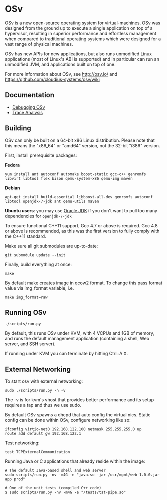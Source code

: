 # OSv

OSv is a new open-source operating system for virtual-machines.
OSv was designed from the ground up to execute a single application on top
of a hypervisor, resulting in superior performance and effortless management
when compared to traditional operating systems which were designed for
a vast range of physical machines.

OSv has new APIs for new applications, but also runs unmodified Linux
applications (most of Linux's ABI is supported) and in particular can run
an unmodified JVM, and applications built on top of one.

For more information about OSv, see http://osv.io/ and
https://github.com/cloudius-systems/osv/wiki

## Documentation

* [Debugging OSv](https://github.com/cloudius-systems/osv/wiki/Debugging-OSv)
* [Trace Analysis](https://github.com/cloudius-systems/osv/wiki/Trace-analysis-using-trace.py)

## Building

OSv can only be built on a 64-bit x86 Linux distribution. Please note that
this means the "x86_64" or "amd64" version, not the 32-bit "i386" version.

First, install prerequisite packages:

**Fedora**

```
yum install ant autoconf automake boost-static gcc-c++ genromfs libvirt libtool flex bison qemu-system-x86 qemu-img maven
```

**Debian**

```
apt-get install build-essential libboost-all-dev genromfs autoconf libtool openjdk-7-jdk ant qemu-utils maven
```

**Ubuntu users**: you may use [Oracle JDK][] if you don't want to pull too many
dependencies for ``openjdk-7-jdk``

[Oracle JDK]: https://launchpad.net/~webupd8team/+archive/java

To ensure functional C++11 support, Gcc 4.7 or above is required.  Gcc 4.8 or
above is recommended, as this was the first version to fully comply with the
C++11 standard.

Make sure all git submodules are up-to-date:

```
git submodule update --init
```

Finally, build everything at once:

```
make
```

By default make creates image in qcow2 format. To change this pass format value via img_format variable, i.e.

```
make img_format=raw
```

## Running OSv

```
./scripts/run.py
```

By default, this runs OSv under KVM, with 4 VCPUs and 1GB of memory,
and runs the default management application (containing a shell, Web
server, and SSH server).

If running under KVM you can terminate by hitting Ctrl+A X.


## External Networking

To start osv with external networking:

```
sudo ./scripts/run.py -n -v
```

The -v is for kvm's vhost that provides better performance
and its setup requires a tap and thus we use sudo.

By default OSv spawns a dhcpd that auto config the virtual nics.
Static config can be done within OSv, configure networking like so:

```
ifconfig virtio-net0 192.168.122.100 netmask 255.255.255.0 up
route add default gw 192.168.122.1
```

Test networking:

```
test TCPExternalCommunication
```

Running Java or C applications that already reside within the image:

```
# The default Java-based shell and web server
sudo scripts/run.py -nv -m4G -e "java.so -jar /usr/mgmt/web-1.0.0.jar app prod"

# One of the unit tests (compiled C++ code)
$ sudo scripts/run.py -nv -m4G -e "/tests/tst-pipe.so"
```
